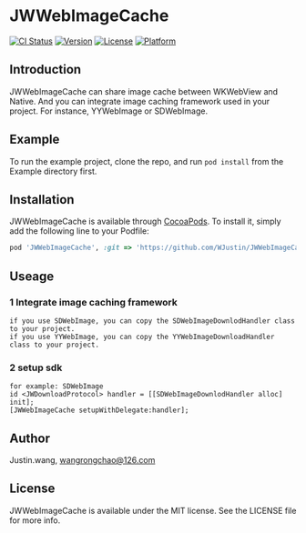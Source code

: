 # JWWebImageCache

[![CI Status](https://img.shields.io/travis/Justin.wang/JWWebImageCache.svg?style=flat)](https://travis-ci.org/Justin.wang/JWWebImageCache)
[![Version](https://img.shields.io/cocoapods/v/JWWebImageCache.svg?style=flat)](https://cocoapods.org/pods/JWWebImageCache)
[![License](https://img.shields.io/cocoapods/l/JWWebImageCache.svg?style=flat)](https://cocoapods.org/pods/JWWebImageCache)
[![Platform](https://img.shields.io/cocoapods/p/JWWebImageCache.svg?style=flat)](https://cocoapods.org/pods/JWWebImageCache)

## Introduction

JWWebImageCache can share image cache between WKWebView and Native. And you can integrate image caching framework used in your project. For instance, YYWebImage or SDWebImage.

## Example

To run the example project, clone the repo, and run `pod install` from the Example directory first.

## Installation

JWWebImageCache is available through [CocoaPods](https://cocoapods.org). To install
it, simply add the following line to your Podfile:

```ruby
pod 'JWWebImageCache', :git => 'https://github.com/WJustin/JWWebImageCache.git'
```
## Useage

 ### 1 Integrate image caching framework  
    if you use SDWebImage, you can copy the SDWebImageDownlodHandler class to your project.
    if you use YYWebImage, you can copy the YYWebImageDownloadHandler class to your project.
    
 ### 2 setup sdk
    for example: SDWebImage
    id <JWDownloadProtocol> handler = [[SDWebImageDownlodHandler alloc] init];
    [JWWebImageCache setupWithDelegate:handler];
 
## Author

Justin.wang, wangrongchao@126.com

## License

JWWebImageCache is available under the MIT license. See the LICENSE file for more info.
